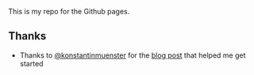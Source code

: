 This is my repo for the Github pages.

## Thanks

- Thanks to [@konstantinmuenster](https://github.com/konstantinmuenster) for
  the [blog post](https://konstantinmuenster.medium.com/how-to-build-a-portfolio-with-gatsby-from-scratch-to-deployment-cacbf7a1527)
  that helped me get started
